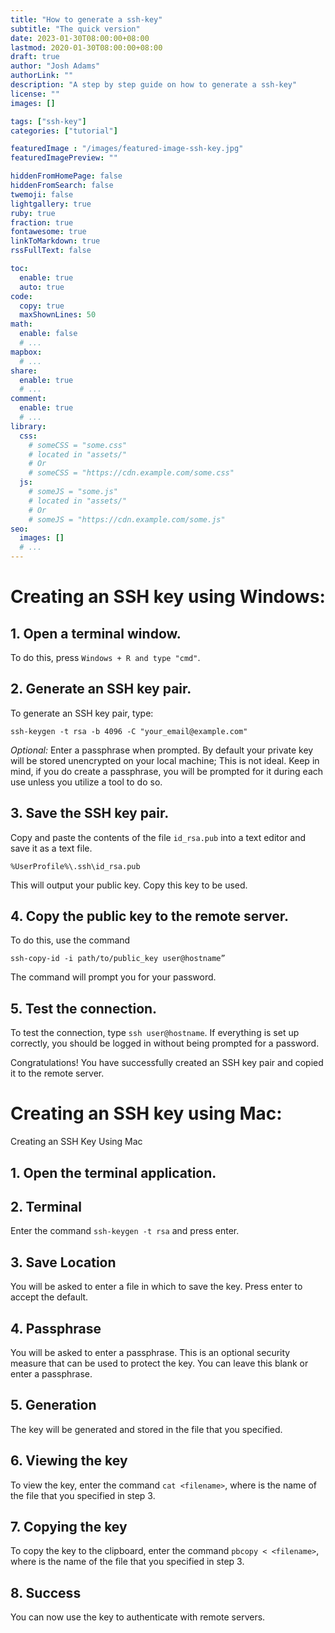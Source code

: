 ```yaml
---
title: "How to generate a ssh-key"
subtitle: "The quick version"
date: 2023-01-30T08:00:00+08:00
lastmod: 2020-01-30T08:00:00+08:00
draft: true
author: "Josh Adams"
authorLink: ""
description: "A step by step guide on how to generate a ssh-key"
license: ""
images: []

tags: ["ssh-key"]
categories: ["tutorial"]

featuredImage : "/images/featured-image-ssh-key.jpg"
featuredImagePreview: ""

hiddenFromHomePage: false
hiddenFromSearch: false
twemoji: false
lightgallery: true
ruby: true
fraction: true
fontawesome: true
linkToMarkdown: true
rssFullText: false

toc:
  enable: true
  auto: true
code:
  copy: true
  maxShownLines: 50
math:
  enable: false
  # ...
mapbox:
  # ...
share:
  enable: true
  # ...
comment:
  enable: true
  # ...
library:
  css:
    # someCSS = "some.css"
    # located in "assets/"
    # Or
    # someCSS = "https://cdn.example.com/some.css"
  js:
    # someJS = "some.js"
    # located in "assets/"
    # Or
    # someJS = "https://cdn.example.com/some.js"
seo:
  images: []
  # ...
---
```

# Creating an SSH key using Windows:

## 1. Open a terminal window. 
To do this, press `Windows + R and type "cmd"`.

## 2. Generate an SSH key pair. 
To generate an SSH key pair, type:
 ```
 ssh-keygen -t rsa -b 4096 -C "your_email@example.com"
 ```
 
 *Optional:* Enter a passphrase when prompted. By default your private key will be stored unencrypted on your local machine; This is not ideal. Keep in mind, if you do create a passphrase, you will be prompted for it during each use unless you utilize a tool to do so.

## 3. Save the SSH key pair. 
Copy and paste the contents of the file `id_rsa.pub` into a text editor and save it as a text file.
```
%UserProfile%\.ssh\id_rsa.pub
```
This will output your public key. Copy this key to be used.

## 4. Copy the public key to the remote server. 
To do this, use the command 
```
ssh-copy-id -i path/to/public_key user@hostname”
```
The command will prompt you for your password.

## 5. Test the connection. 
To test the connection, type `ssh user@hostname`. If everything is set up correctly, you should be logged in without being prompted for a password.

Congratulations! You have successfully created an SSH key pair and copied it to the remote server.

# Creating an SSH key using Mac:
Creating an SSH Key Using Mac

## 1. Open the terminal application.
## 2. Terminal
Enter the command `ssh-keygen -t rsa` and press enter.
## 3. Save Location
You will be asked to enter a file in which to save the key. Press enter to accept the default.
## 4. Passphrase
You will be asked to enter a passphrase. This is an optional security measure that can be used to protect the key. You can leave this blank or enter a passphrase.
## 5. Generation
The key will be generated and stored in the file that you specified.
## 6. Viewing the key
To view the key, enter the command `cat <filename>`, where <filename> is the name of the file that you specified in step 3.
## 7. Copying the key
To copy the key to the clipboard, enter the command `pbcopy < <filename>`, where <filename> is the name of the file that you specified in step 3.
## 8. Success
You can now use the key to authenticate with remote servers.
